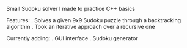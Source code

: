 Small Sudoku solver I made to practice C++ basics

Features:
	. Solves a given 9x9 Sudoku puzzle through a backtracking algorithm
	. Took an iterative approach over a recursive one
	

Currently adding:
	. GUI interface
	. Sudoku generator

